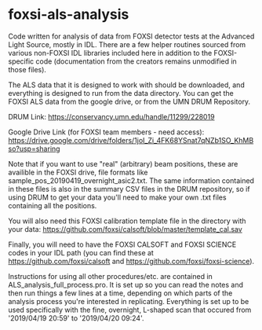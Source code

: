 # foxsi-als-analysis
Code written for analysis of data from FOXSI detector tests at the Advanced Light Source, mostly in IDL. There are a few helper routines sourced from various non-FOXSI IDL libraries included here in addition to the FOXSI-specific code (documentation from the creators remains unmodified in those files).

The ALS data that it is designed to work with should be downloaded, and everything is designed to run from the data directory. You can get the FOXSI ALS data from the google drive, or from the UMN DRUM Repository. 

DRUM Link: https://conservancy.umn.edu/handle/11299/228019 

Google Drive Link (for FOXSI team members - need access): https://drive.google.com/drive/folders/1joI_Zi_4FK68YSnat7qNZb1SO_KhMBso?usp=sharing 

Note that if you want to use "real" (arbitrary) beam positions, these are availible in the FOXSI drive, file formats like sample_pos_20190419_overnight_asic2.txt. The same information contained in these files is also in the summary CSV files in the DRUM repository, so if using DRUM to get your data you'll need to make your own .txt files containing all the positions. 

You will also need this FOXSI calibration template file in the directory with your data: https://github.com/foxsi/calsoft/blob/master/template_cal.sav

Finally, you will need to have the FOXSI CALSOFT and FOXSI SCIENCE codes in your IDL path (you can find these at https://github.com/foxsi/calsoft and https://github.com/foxsi/foxsi-science). 

Instructions for using all other procedures/etc. are contained in ALS_analysis_full_process.pro. It is set up so you can read the notes and then run things a few lines at a time, depending on which parts of the analysis process you're interested in replicating. Everything is set up to be used specifically with the fine, overnight, L-shaped scan that occured from '2019/04/19 20:59' to '2019/04/20 09:24'. 

